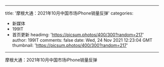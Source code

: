 
---
title: '摩根大通：2021年10月中国市场iPhone销量反弹'
categories: 
 - 新媒体
 - 199IT
 - 首页更新
headimg: 'https://picsum.photos/400/300?random=217'
author: 199IT
comments: false
date: Wed, 24 Nov 2021 12:23:04 GMT
thumbnail: 'https://picsum.photos/400/300?random=217'
---

<div>   
摩根大通：2021年10月中国市场iPhone销量反弹  
</div>
            